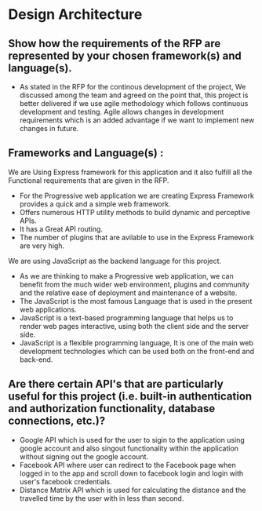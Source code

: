 # Design Architecture

## Show how the requirements of the RFP are represented by your chosen framework(s) and language(s).

- As stated in the RFP for the continous development of the project, We discussed among the team and agreed on the point that, this project is better delivered if we use agile methodology which follows continuous development and testing. Agile allows changes in development requirements which is an added advantage if we want to implement new changes in future.

## Frameworks and Language(s) :

We are Using Express framework for this application and it also fulfill all the Functional requirements that are given in the RFP.

- For the Progressive web application we are creating Express Framework provides a quick and a simple web framework.
- Offers numerous HTTP utility methods to build dynamic and perceptive APIs.
- It has a Great API routing.
- The number of plugins that are avilable to use in the Express Framework are very high.

We are using JavaScript as the backend language for this project.

- As we are thinking to make a Progressive web application, we can benefit from the much wider web environment, plugins and community and the relative ease of deployment and maintenance of a website. 
- The JavaScript is the most famous Language that is used in the present web applications.
- JavaScript is a text-based programming language that helps us to render web pages interactive, using both the client side and the server side.
- JavaScript is a flexible programming language, It is one of the main web development technologies which can be used both on the front-end and back-end.


## Are there certain API's that are particularly useful for this project (i.e. built-in authentication and authorization functionality, database connections, etc.)?

- Google API which is used for the user to sigin to the application using google account and also singout functionality within the application without signing out the google account.
- Facebook API where user can redirect to the Facebook page when logged in to the app and scroll down to facebook login and login with user's facebook credentials.
- Distance Matrix API which is used for calculating the distance and the travelled time by the user with in less than second. 

